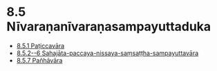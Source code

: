 # 8.5 Nīvaraṇanīvaraṇasampayuttaduka

* [8.5.1 Paṭiccavāra](8.5/8.5.1.md)
* [8.5.2--6 Sahajāta-paccaya-nissaya-saṃsaṭṭha-sampayuttavāra](8.5/8.5.2--6.md)
* [8.5.7 Pañhāvāra](8.5/8.5.7.md)
